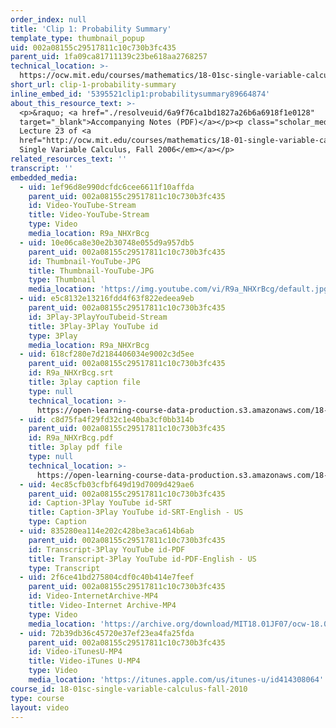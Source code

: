 ```yaml
---
order_index: null
title: 'Clip 1: Probability Summary'
template_type: thumbnail_popup
uid: 002a08155c29517811c10c730b3fc435
parent_uid: 1fa09ca81711139c23be618aa2768257
technical_location: >-
  https://ocw.mit.edu/courses/mathematics/18-01sc-single-variable-calculus-fall-2010/unit-3-the-definite-integral-and-its-applications/part-c-average-value-probability-and-numerical-integration/session-62-integrals-and-probability/clip-1-probability-summary
short_url: clip-1-probability-summary
inline_embed_id: '5395521clip1:probabilitysummary89664874'
about_this_resource_text: >-
  <p>&raquo; <a href="./resolveuid/6a9f76ca1bd1827a26b6a6918f1e0128"
  target="_blank">Accompanying Notes (PDF)</a></p><p class="scholar_medsm">From
  Lecture 23 of <a
  href="http://ocw.mit.edu/courses/mathematics/18-01-single-variable-calculus-fall-2006/video-lectures/"><em>18.01
  Single Variable Calculus, Fall 2006</em></a></p>
related_resources_text: ''
transcript: ''
embedded_media:
  - uid: 1ef96d8e990dcfdc6cee6611f10affda
    parent_uid: 002a08155c29517811c10c730b3fc435
    id: Video-YouTube-Stream
    title: Video-YouTube-Stream
    type: Video
    media_location: R9a_NHXrBcg
  - uid: 10e06ca8e30e2b30748e055d9a957db5
    parent_uid: 002a08155c29517811c10c730b3fc435
    id: Thumbnail-YouTube-JPG
    title: Thumbnail-YouTube-JPG
    type: Thumbnail
    media_location: 'https://img.youtube.com/vi/R9a_NHXrBcg/default.jpg'
  - uid: e5c8132e13216fdd4f63f822edeea9eb
    parent_uid: 002a08155c29517811c10c730b3fc435
    id: 3Play-3PlayYouTubeid-Stream
    title: 3Play-3Play YouTube id
    type: 3Play
    media_location: R9a_NHXrBcg
  - uid: 618cf280e7d2184406034e9002c3d5ee
    parent_uid: 002a08155c29517811c10c730b3fc435
    id: R9a_NHXrBcg.srt
    title: 3play caption file
    type: null
    technical_location: >-
      https://open-learning-course-data-production.s3.amazonaws.com/18-01sc-single-variable-calculus-fall-2010/c714f632e4ef635620d2ffc9f9578fc7_R9a_NHXrBcg.srt
  - uid: c8d75fa4f29fd32c1e40ba3cf0bb314b
    parent_uid: 002a08155c29517811c10c730b3fc435
    id: R9a_NHXrBcg.pdf
    title: 3play pdf file
    type: null
    technical_location: >-
      https://open-learning-course-data-production.s3.amazonaws.com/18-01sc-single-variable-calculus-fall-2010/f97511cf314e02a809fc7de2cd8aaff5_R9a_NHXrBcg.pdf
  - uid: 4ec85cfb03cfbf649d19d7009d429ae6
    parent_uid: 002a08155c29517811c10c730b3fc435
    id: Caption-3Play YouTube id-SRT
    title: Caption-3Play YouTube id-SRT-English - US
    type: Caption
  - uid: 835280ea114e202c428be3aca614b6ab
    parent_uid: 002a08155c29517811c10c730b3fc435
    id: Transcript-3Play YouTube id-PDF
    title: Transcript-3Play YouTube id-PDF-English - US
    type: Transcript
  - uid: 2f6ce41bd275804cdf0c40b414e7feef
    parent_uid: 002a08155c29517811c10c730b3fc435
    id: Video-InternetArchive-MP4
    title: Video-Internet Archive-MP4
    type: Video
    media_location: 'https://archive.org/download/MIT18.01JF07/ocw-18.01-f07-lec23_300k.mp4'
  - uid: 72b39db36c45720e37ef23ea4fa25fda
    parent_uid: 002a08155c29517811c10c730b3fc435
    id: Video-iTunesU-MP4
    title: Video-iTunes U-MP4
    type: Video
    media_location: 'https://itunes.apple.com/us/itunes-u/id414308064'
course_id: 18-01sc-single-variable-calculus-fall-2010
type: course
layout: video
---
```

